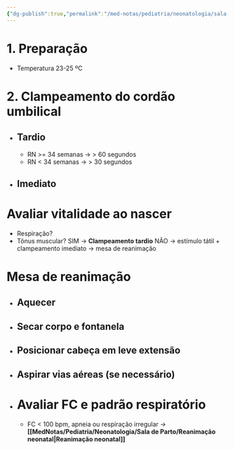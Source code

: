 ```yaml
---
{"dg-publish":true,"permalink":"/med-notas/pediatria/neonatologia/sala-de-parto/sala-de-parto/","tags":["review"]}
---
```


# 1. Preparação
- Temperatura 23-25 ºC

# 2. Clampeamento do cordão umbilical
- ## Tardio
	- RN >= 34 semanas -> > 60 segundos
	- RN < 34 semanas -> > 30 segundos
- ## Imediato

# Avaliar vitalidade ao nascer 
- Respiração?
- Tônus muscular?
SIM ->  **Clampeamento tardio**
NÃO -> estímulo tátil + clampeamento imediato -> mesa de reanimação


# Mesa de reanimação
- ## Aquecer
- ## Secar corpo e fontanela
- ## Posicionar cabeça em leve extensão
- ## Aspirar vias aéreas (se necessário)
- # Avaliar FC e padrão respiratório
	- FC < 100 bpm, apneia ou respiração irregular -> **[[MedNotas/Pediatria/Neonatologia/Sala de Parto/Reanimação neonatal\|Reanimação neonatal]]**
		
